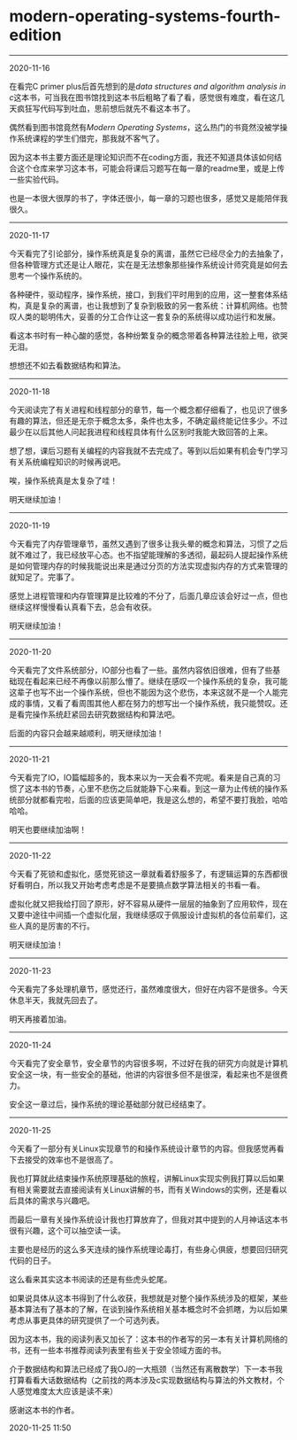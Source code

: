 # modern-operating-systems-fourth-edition

---
2020-11-16

在看完C primer plus后首先想到的是*data structures and algorithm analysis in c*这本书，可当我在图书馆找到这本书后粗略了看了看，感觉很有难度，看在这几天疯狂写代码写到吐血，思前想后就先不看这本书了。

偶然看到图书馆竟然有*Modern Operating Systems*，这么热门的书竟然没被学操作系统课程的学生们借完，那我就不客气了。

因为这本书主要方面还是理论知识而不在coding方面，我还不知道具体该如何结合这个仓库来学习这本书，可能会将课后习题写在每一章的readme里，或是上传一些实验代码。

也是一本很大很厚的书了，字体还很小，每一章的习题也很多，感觉又是能陪伴我很久。

---
2020-11-17

今天看完了引论部分，操作系统真是复杂的离谱，虽然它已经尽全力的去抽象了，但各种管理方式还是让人眼花，实在是无法想象那些操作系统设计师究竟是如何去思考一个操作系统的。

各种硬件，驱动程序，操作系统，接口，到我们平时用到的应用，这一整套体系结构，真是复杂的离谱，也让我想到了复杂到极致的另一套系统：计算机网络。也赞叹人类的聪明伟大，妥善的分工合作让这一套复杂的系统得以成功运行和发展。

看这本书时有一种心酸的感觉，各种纷繁复杂的概念带着各种算法往脸上甩，欲哭无泪。

想想还不如去看数据结构和算法。

---
2020-11-18

今天阅读完了有关进程和线程部分的章节，每一个概念都仔细看了，也见识了很多有趣的算法，但还是无奈于概念太多，条件也太多，不确定最终能记住多少。不过最少在以后其他人问起我进程和线程具体有什么区别时我能大致回答的上来。

想了想，课后习题有关编程的内容我就不去完成了。等到以后如果有机会专门学习有关系统编程知识的时候再说吧。

唉，操作系统真是太复杂了哇！

明天继续加油！

---
2020-11-19

今天看完了内存管理章节，虽然又遇到了很多让我头晕的概念和算法，习惯了之后就不难过了，我已经放平心态。也不指望能理解的多透彻，最起码人提起操作系统是如何管理内存的时候我能说出来是通过分页的方法实现虚拟内存的方式来管理的就知足了。完事了。

感觉上进程管理和内存管理算是比较难的不分了，后面几章应该会好过一点，但也继续这样慢慢看认真看下去，总会有收获。

明天继续加油！

---
2020-11-20

今天看完了文件系统部分，IO部分也看了一些。虽然内容依旧很难，但有了些基础现在看起来已经不再像以前那么懵了。继续在感叹一个操作系统的复杂，我可能这辈子也写不出一个操作系统，但也不能因为这个悲伤，本来这就不是一个人能完成的事情，又看了看周围其他人都在努力的想写出一个操作系统，我只能赞叹。还是看完操作系统赶紧回去研究数据结构和算法吧。

后面的内容只会越来越顺利，明天继续加油！

---
2020-11-21

今天看完了IO，IO篇幅超多的，我本来以为一天会看不完呢。看来是自己真的习惯了这本书的节奏，心里不悲伤之后就能静下心来看。到这一章为止传统的操作系统部分就都看完啦，后面的应该更简单吧，我是这么想的，希望不要打我脸，哈哈哈哈。

明天也要继续加油啊！

---
2020-11-22

今天看了死锁和虚拟化，感觉死锁这一章就看着舒服多了，有逻辑运算的东西都很好看明白，所以我又开始考虑考虑是不是要搞点数学算法相关的书看一看。

虚拟化就又把我给打回了原形，好不容易从硬件一层层的抽象到了应用软件，现在又要中途往中间插一个虚拟化层，我继续感叹于佩服设计虚拟机的各位前辈们，这些人真的是厉害的不行。

明天继续加油！

---
2020-11-23

今天看完了多处理机章节，感觉还行，虽然难度很大，但好在内容不是很多。今天休息半天，我就先回去了。

明天再接着加油。

---
2020-11-24

今天看完了安全章节，安全章节的内容很多啊，不过好在我的研究方向就是计算机安全这一块，有一些安全的基础，他讲的内容很多但不是很深，看起来也不是很费力。

安全这一章过后，操作系统的理论基础部分就已经结束了。

---
2020-11-25

今天看了一部分有关Linux实现章节的和操作系统设计章节的内容。但我感觉再看下去接受的效率也不是很高了。

我也打算就此结束操作系统原理基础的旅程，讲解Linux实现实例我打算以后如果有相关需要就去直接阅读有关Linux讲解的书，而有关Windows的实例，还是看以后具体的需求与兴趣吧。

而最后一章有关操作系统设计我也打算放弃了，但我对其中提到的人月神话这本书很有兴趣，这个可以抽空读一读。

主要也是经历的这么多天连续的操作系统理论毒打，有些身心俱疲，想要回归研究代码的日子。

这么看来其实这本书阅读的还是有些虎头蛇尾。

如果说具体从这本书得到了什么收获，我想就是对整个操作系统涉及的框架，某些基本算法有了基本的了解，在谈到操作系统相关基本概念时不会抓瞎，为以后如果考虑从事更具体的研究提供了一个可选列表。

因为这本书，我的阅读列表又加长了：这本书的作者写的另一本有关计算机网络的书，还有一些本书推荐阅读列表里有些关于安全领域方面的书。

介于数据结构和算法已经成了我OJ的一大瓶颈（当然还有离散数学）下一本书我打算看看大话数据结构（之前找的两本涉及c实现数据结构与算法的外文教材，个人感觉难度太大应该是读不来）

感谢这本书的作者。

2020-11-25 11:50